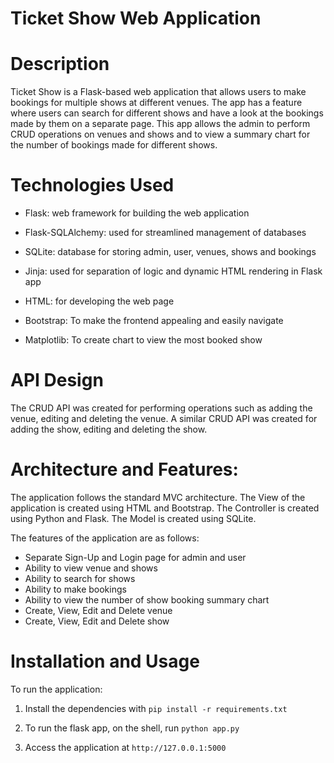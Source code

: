 # **Ticket Show Web Application**

# Description 
Ticket Show is a Flask-based web application that allows users to make bookings for multiple shows at different venues. The app has a feature where users can search for different shows and have a look at the bookings made by them on a separate page. This app allows the admin to perform CRUD operations on venues and shows and to view a summary chart for the number of bookings made for different shows.

# Technologies Used
- Flask: web framework for building the web application

- Flask-SQLAlchemy: used for streamlined management of databases 

- SQLite: database for storing admin, user, venues, shows and bookings

- Jinja: used for separation of logic and dynamic HTML rendering in Flask app

- HTML: for developing the web page

- Bootstrap: To make the frontend appealing and easily navigate 

- Matplotlib: To create chart to view the most booked show


# API Design
The CRUD API was created for performing operations such as adding the venue, editing and deleting the venue. A similar CRUD API was created for adding the show, editing and deleting the show.


# Architecture and Features:
The application follows the standard MVC architecture. The View of the application is created using HTML and Bootstrap. The Controller is created using Python and Flask. The Model is created using SQLite.

The features of the application are as follows:
- Separate Sign-Up and Login page for admin and user
- Ability to view venue and shows
- Ability to search for shows
- Ability to make bookings
- Ability to view the number of show booking summary chart
- Create, View, Edit and Delete venue
- Create, View, Edit and Delete show


# Installation and Usage

To run the application:

1. Install the dependencies with `pip install -r requirements.txt`

2. To run the flask app, on the shell, run `python app.py`

3. Access the application at `http://127.0.0.1:5000`